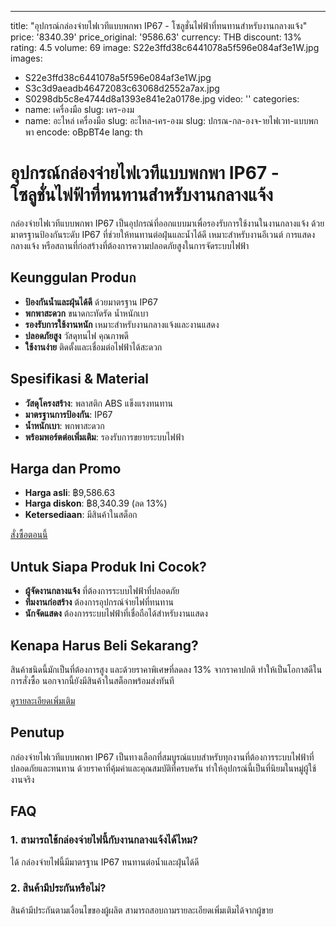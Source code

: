 ---

title: "อุปกรณ์กล่องจ่ายไฟเวทีแบบพกพา IP67 - โซลูชั่นไฟฟ้าที่ทนทานสำหรับงานกลางแจ้ง"
price: '8340.39'
price_original: '9586.63'
currency: THB
discount: 13%
rating: 4.5
volume: 69
image: S22e3ffd38c6441078a5f596e084af3e1W.jpg
images:
  - S22e3ffd38c6441078a5f596e084af3e1W.jpg
  - S3c3d9aeadb46472083c63068d2552a7ax.jpg
  - S0298db5c8e4744d8a1393e841e2a0178e.jpg
video: ''
categories:
  - name: เครื่องมือ
    slug: เคร-องม
  - name: อะไหล่ เครื่องมือ
    slug: อะไหล-เคร-องม
slug: ปกรณ-กล-องจ-ายไฟเวท-แบบพกพา
encode: oBpBT4e
lang: th

# อุปกรณ์กล่องจ่ายไฟเวทีแบบพกพา IP67 - โซลูชั่นไฟฟ้าที่ทนทานสำหรับงานกลางแจ้ง  

กล่องจ่ายไฟเวทีแบบพกพา IP67 เป็นอุปกรณ์ที่ออกแบบมาเพื่อรองรับการใช้งานในงานกลางแจ้ง ด้วยมาตรฐานป้องกันระดับ IP67 ที่ช่วยให้ทนทานต่อฝุ่นและน้ำได้ดี เหมาะสำหรับงานอีเวนต์ การแสดงกลางแจ้ง หรือสถานที่ก่อสร้างที่ต้องการความปลอดภัยสูงในการจัดระบบไฟฟ้า  

## Keunggulan Produก  

- **ป้องกันน้ำและฝุ่นได้ดี** ด้วยมาตรฐาน IP67  
- **พกพาสะดวก** ขนาดกะทัดรัด น้ำหนักเบา  
- **รองรับการใช้งานหนัก** เหมาะสำหรับงานกลางแจ้งและงานแสดง  
- **ปลอดภัยสูง** วัสดุทนไฟ คุณภาพดี  
- **ใช้งานง่าย** ติดตั้งและเชื่อมต่อไฟฟ้าได้สะดวก  

## Spesifikasi & Material  

- **วัสดุโครงสร้าง**: พลาสติก ABS แข็งแรงทนทาน  
- **มาตรฐานการป้องกัน**: IP67  
- **น้ำหนักเบา**: พกพาสะดวก  
- **พร้อมพอร์ตต่อเพิ่มเติม**: รองรับการขยายระบบไฟฟ้า  

## Harga dan Promo  

- **Harga asli**: ฿9,586.63  
- **Harga diskon**: ฿8,340.39 (ลด 13%)  
- **Ketersediaan**: มีสินค้าในสต็อก  

<div class="flex justify-center my-2">  
  <a href="https://buy.csgad.com/oBpBT4e" rel="nofollow sponsored" target="_blank" class="py-2 px-4 rounded-md text-white font-semibold bg-gradient-to-r from-[#f73c22] to-[#ff7b48]">สั่งซื้อตอนนี้</a>  
</div>  

## Untuk Siapa Produk Ini Cocok?  

- **ผู้จัดงานกลางแจ้ง** ที่ต้องการระบบไฟฟ้าที่ปลอดภัย  
- **ทีมงานก่อสร้าง** ต้องการอุปกรณ์จ่ายไฟที่ทนทาน  
- **นักจัดแสดง** ต้องการระบบไฟฟ้าที่เชื่อถือได้สำหรับงานแสดง  

## Kenapa Harus Beli Sekarang?  

สินค้าชนิดนี้มักเป็นที่ต้องการสูง และด้วยราคาพิเศษที่ลดลง 13% จากราคาปกติ ทำให้เป็นโอกาสดีในการสั่งซื้อ นอกจากนี้ยังมีสินค้าในสต็อกพร้อมส่งทันที  

<div class="flex justify-center my-2">  
  <a href="https://buy.csgad.com/oBpBT4e" rel="nofollow sponsored" target="_blank" class="py-2 px-4 rounded-md text-white font-semibold bg-gradient-to-r from-[#f73c22] to-[#ff7b48]">ดูรายละเอียดเพิ่มเติม</a>  
</div>  

## Penutup  

กล่องจ่ายไฟเวทีแบบพกพา IP67 เป็นทางเลือกที่สมบูรณ์แบบสำหรับทุกงานที่ต้องการระบบไฟฟ้าที่ปลอดภัยและทนทาน ด้วยราคาที่คุ้มค่าและคุณสมบัติที่ครบครัน ทำให้อุปกรณ์นี้เป็นที่นิยมในหมู่ผู้ใช้งานจริง  

## FAQ  

### 1. สามารถใช้กล่องจ่ายไฟนี้กับงานกลางแจ้งได้ไหม?  
ได้ กล่องจ่ายไฟนี้มีมาตรฐาน IP67 ทนทานต่อน้ำและฝุ่นได้ดี  

### 2. สินค้ามีประกันหรือไม่?  
สินค้ามีประกันตามเงื่อนไขของผู้ผลิต สามารถสอบถามรายละเอียดเพิ่มเติมได้จากผู้ขาย